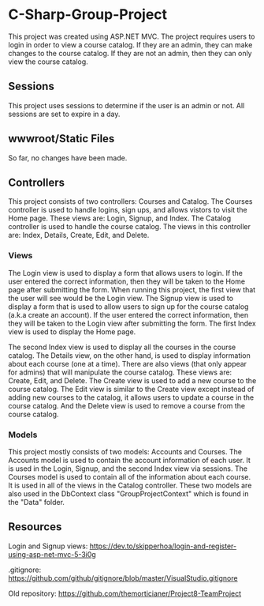 # C-Sharp-Group-Project
This project was created using ASP.NET MVC. The project requires users to login in order to view a course catalog. If they are an admin, they can make changes to the course catalog. If they are not an admin, then they can only view the course catalog.
## Sessions
This project uses sessions to determine if the user is an admin or not. All sessions are set to expire in a day.
## wwwroot/Static Files
So far, no changes have been made.
## Controllers
This project consists of two controllers: Courses and Catalog. The Courses controller is used to handle logins, sign ups, and allows vistors to visit the Home page. These views are: Login, Signup, and Index. The Catalog controller is used to handle the course catalog. The views in this controller are: Index, Details, Create, Edit, and Delete.
### Views
The Login view is used to display a form that allows users to login. If the user entered the correct information, then they will be taken to the Home page after submitting the form. When running this project, the first view that the user will see would be the Login view. The Signup view is used to display a form that is used to allow users to sign up for the course catalog (a.k.a create an account). If the user entered the correct information, then they will be taken to the Login view after submitting the form. The first Index view is used to display the Home page.

The second Index view is used to display all the courses in the course catalog. The Details view, on the other hand, is used to display information about each course (one at a time). There are also views (that only appear for admins) that will manipulate the course catalog. These views are: Create, Edit, and Delete. The Create view is used to add a new course to the course catalog. The Edit view is similar to the Create view except instead of adding new courses to the catalog, it allows users to update a course in the course catalog. And the Delete view is used to remove a course from the course catalog.
### Models
This project mostly consists of two models: Accounts and Courses. The Accounts model is used to contain the account information of each user. It is used in the Login, Signup, and the second Index view via sessions. The Courses model is used to contain all of the information about each course. It is used in all of the views in the Catalog controller. These two models are also used in the DbContext class "GroupProjectContext" which is found in the "Data" folder.
## Resources
Login and Signup views: https://dev.to/skipperhoa/login-and-register-using-asp-net-mvc-5-3i0g

.gitignore: https://github.com/github/gitignore/blob/master/VisualStudio.gitignore

Old repository: https://github.com/themorticianer/Project8-TeamProject 
